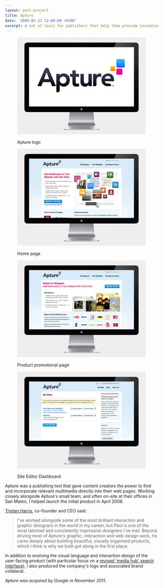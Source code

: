 ```yaml
---
layout: post-project
title: Apture
date: '2009-05-22 12:00:00 +0100'
excerpt: A set of tools for publishers that help them provide instantaneous access to information with award-winning in-page search technology.
---
```

<div class="slides">
    <figure>
        <img src="/assets/portfolio/apture/0.jpg" alt=""/>
        <figcaption>
            <p>Apture logo</p>
        </figcaption>
    </figure>
    <figure>
        <img src="/assets/portfolio/apture/1.jpg" alt=""/>
        <figcaption>
            <p>Home page</p>
        </figcaption>
    </figure>
    <figure>
        <img src="/assets/portfolio/apture/2.jpg" alt=""/>
        <figcaption>
            <p>Product promotional page</p>
        </figcaption>
    </figure>
    <figure>
        <img src="/assets/portfolio/apture/3.jpg" alt=""/>
        <figcaption>
            <p>Site Editor Dashboard</p>
        </figcaption>
    </figure>
</div>

Apture was a publishing tool that gave content creators the power to find and incorporate relevant multimedia directly into their web pages. Working closely alongside Apture's small team, and often on-site at their offices in San Mateo, I helped launch the initial product in April 2008.

[Tristan Harris][1], co-founder and CEO said:

> I've worked alongside some of the most brilliant interaction and graphic designers in the world in my career, but Paul is one of the most talented and consistently impressive designers I've met. Beyond driving most of Apture's graphic, interaction and web design work, he cares deeply about building beautiful, visually organised products, which I think is why we both got along in the first place.

In addition to evolving the visual language and interaction design of the user-facing product (with particular focus on a [revised 'media hub' search interface][2]), I also produced the company's logo and associated brand collateral.

*Apture was acquired by Google in November 2011*.

[1]: http://tristanharris.com/
[2]: http://web.archive.org/web/20090529090403/http://blog.apture.com/2009/05/introducing-media-hub-20-link-more-content-faster-and-easier/